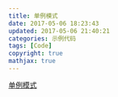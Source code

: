 ```yaml
---
title: 单例模式
date: 2017-05-06 18:23:43
updated: 2017-05-06 21:40:21
categories: 示例代码
tags: [Code]
copyright: true
mathjax: true
---
```


[单例模式](http://www.runoob.com/design-pattern/singleton-pattern.html)


